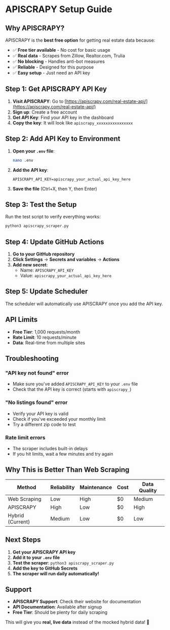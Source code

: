 # APISCRAPY Setup Guide

## Why APISCRAPY?

APISCRAPY is the **best free option** for getting real estate data because:
- ✅ **Free tier available** - No cost for basic usage
- ✅ **Real data** - Scrapes from Zillow, Realtor.com, Trulia
- ✅ **No blocking** - Handles anti-bot measures
- ✅ **Reliable** - Designed for this purpose
- ✅ **Easy setup** - Just need an API key

## Step 1: Get APISCRAPY API Key

1. **Visit APISCRAPY**: Go to [https://apiscrapy.com/real-estate-api/](https://apiscrapy.com/real-estate-api/)
2. **Sign up**: Create a free account
3. **Get API Key**: Find your API key in the dashboard
4. **Copy the key**: It will look like `apiscrapy_xxxxxxxxxxxxxxxx`

## Step 2: Add API Key to Environment

1. **Open your `.env` file**:
   ```bash
   nano .env
   ```

2. **Add the API key**:
   ```
   APISCRAPY_API_KEY=apiscrapy_your_actual_api_key_here
   ```

3. **Save the file** (Ctrl+X, then Y, then Enter)

## Step 3: Test the Setup

Run the test script to verify everything works:

```bash
python3 apiscrapy_scraper.py
```

## Step 4: Update GitHub Actions

1. **Go to your GitHub repository**
2. **Click Settings** → **Secrets and variables** → **Actions**
3. **Add new secret**:
   - Name: `APISCRAPY_API_KEY`
   - Value: `apiscrapy_your_actual_api_key_here`

## Step 5: Update Scheduler

The scheduler will automatically use APISCRAPY once you add the API key.

## API Limits

- **Free Tier**: 1,000 requests/month
- **Rate Limit**: 10 requests/minute
- **Data**: Real-time from multiple sites

## Troubleshooting

### "API key not found" error
- Make sure you've added `APISCRAPY_API_KEY` to your `.env` file
- Check that the API key is correct (starts with `apiscrapy_`)

### "No listings found" error
- Verify your API key is valid
- Check if you've exceeded your monthly limit
- Try a different zip code to test

### Rate limit errors
- The scraper includes built-in delays
- If you hit limits, wait a few minutes and try again

## Why This is Better Than Web Scraping

| Method | Reliability | Maintenance | Cost | Data Quality |
|--------|-------------|-------------|------|--------------|
| Web Scraping | Low | High | $0 | Medium |
| APISCRAPY | High | Low | $0 | High |
| Hybrid (Current) | Medium | Low | $0 | Low |

## Next Steps

1. **Get your APISCRAPY API key**
2. **Add it to your `.env` file**
3. **Test the scraper**: `python3 apiscrapy_scraper.py`
4. **Add the key to GitHub Secrets**
5. **The scraper will run daily automatically!**

## Support

- **APISCRAPY Support**: Check their website for documentation
- **API Documentation**: Available after signup
- **Free Tier**: Should be plenty for daily scraping

This will give you **real, live data** instead of the mocked hybrid data! 🎉
